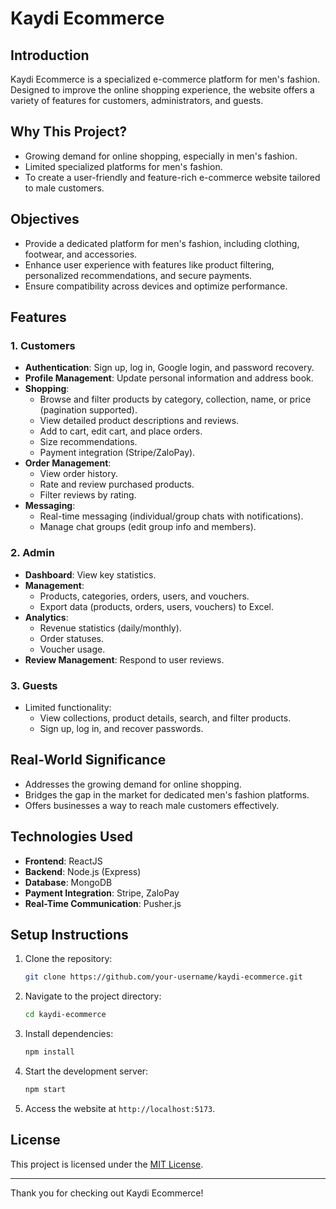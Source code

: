 # Kaydi Ecommerce

## Introduction
Kaydi Ecommerce is a specialized e-commerce platform for men's fashion. Designed to improve the online shopping experience, the website offers a variety of features for customers, administrators, and guests.

## Why This Project?
- Growing demand for online shopping, especially in men's fashion.
- Limited specialized platforms for men's fashion.
- To create a user-friendly and feature-rich e-commerce website tailored to male customers.

## Objectives
- Provide a dedicated platform for men's fashion, including clothing, footwear, and accessories.
- Enhance user experience with features like product filtering, personalized recommendations, and secure payments.
- Ensure compatibility across devices and optimize performance.

## Features
### 1. Customers
- **Authentication**: Sign up, log in, Google login, and password recovery.
- **Profile Management**: Update personal information and address book.
- **Shopping**:
  - Browse and filter products by category, collection, name, or price (pagination supported).
  - View detailed product descriptions and reviews.
  - Add to cart, edit cart, and place orders.
  - Size recommendations.
  - Payment integration (Stripe/ZaloPay).
- **Order Management**:
  - View order history.
  - Rate and review purchased products.
  - Filter reviews by rating.
- **Messaging**:
  - Real-time messaging (individual/group chats with notifications).
  - Manage chat groups (edit group info and members).

### 2. Admin
- **Dashboard**: View key statistics.
- **Management**:
  - Products, categories, orders, users, and vouchers.
  - Export data (products, orders, users, vouchers) to Excel.
- **Analytics**:
  - Revenue statistics (daily/monthly).
  - Order statuses.
  - Voucher usage.
- **Review Management**: Respond to user reviews.

### 3. Guests
- Limited functionality:
  - View collections, product details, search, and filter products.
  - Sign up, log in, and recover passwords.

## Real-World Significance
- Addresses the growing demand for online shopping.
- Bridges the gap in the market for dedicated men's fashion platforms.
- Offers businesses a way to reach male customers effectively.

## Technologies Used
- **Frontend**: ReactJS
- **Backend**: Node.js (Express)
- **Database**: MongoDB
- **Payment Integration**: Stripe, ZaloPay
- **Real-Time Communication**: Pusher.js

## Setup Instructions
1. Clone the repository:
   ```bash
   git clone https://github.com/your-username/kaydi-ecommerce.git
   ```
2. Navigate to the project directory:
   ```bash
   cd kaydi-ecommerce
   ```
3. Install dependencies:
   ```bash
   npm install
   ```
4. Start the development server:
   ```bash
   npm start
   ```
5. Access the website at `http://localhost:5173`.


## License
This project is licensed under the [MIT License](LICENSE).

---
Thank you for checking out Kaydi Ecommerce! 
